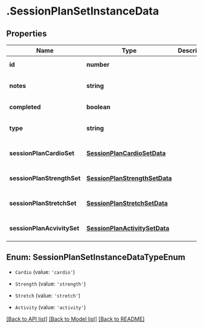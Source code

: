 # .SessionPlanSetInstanceData

## Properties

Name | Type | Description | Notes
------------ | ------------- | ------------- | -------------
**id** | **number** |  | [default to undefined]
**notes** | **string** |  | [optional] [default to undefined]
**completed** | **boolean** |  | [default to undefined]
**type** | **string** |  | [optional] [default to undefined]
**sessionPlanCardioSet** | [**SessionPlanCardioSetData**](SessionPlanCardioSetData.md) |  | [optional] [default to undefined]
**sessionPlanStrengthSet** | [**SessionPlanStrengthSetData**](SessionPlanStrengthSetData.md) |  | [optional] [default to undefined]
**sessionPlanStretchSet** | [**SessionPlanStretchSetData**](SessionPlanStretchSetData.md) |  | [optional] [default to undefined]
**sessionPlanAcvivitySet** | [**SessionPlanActivitySetData**](SessionPlanActivitySetData.md) |  | [optional] [default to undefined]



## Enum: SessionPlanSetInstanceDataTypeEnum


* `Cardio` (value: `'cardio'`)

* `Strength` (value: `'strength'`)

* `Stretch` (value: `'stretch'`)

* `Activity` (value: `'activity'`)




[[Back to API list]](../README.md#documentation-for-api-endpoints) [[Back to Model list]](../README.md#documentation-for-models) [[Back to README]](../README.md)

